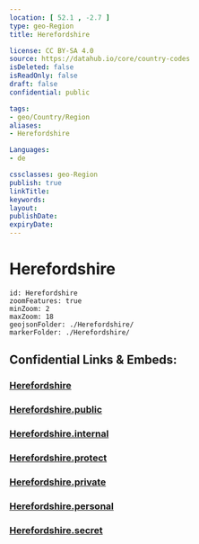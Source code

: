 ```yaml
---
location: [ 52.1 , -2.7 ] 
type: geo-Region
title: Herefordshire

license: CC BY-SA 4.0
source: https://datahub.io/core/country-codes
isDeleted: false
isReadOnly: false
draft: false
confidential: public

tags:
- geo/Country/Region
aliases:
- Herefordshire

Languages:
- de

cssclasses: geo-Region
publish: true
linkTitle: 
keywords: 
layout: 
publishDate: 
expiryDate: 
---
```


# Herefordshire

```leaflet
id: Herefordshire
zoomFeatures: true 
minZoom: 2 
maxZoom: 18
geojsonFolder: ./Herefordshire/
markerFolder: ./Herefordshire/
```


## Confidential Links & Embeds: 

### [Herefordshire](/_Standards/Earth/Continent/Europe/Europe~North/UK/England/Regions~England/West_Midlands,Region/Herefordshire.md) 

### [Herefordshire.public](/_public/Earth/Continent/Europe/Europe~North/UK/England/Regions~England/West_Midlands,Region/Herefordshire.public.md) 

### [Herefordshire.internal](/_internal/Earth/Continent/Europe/Europe~North/UK/England/Regions~England/West_Midlands,Region/Herefordshire.internal.md) 

### [Herefordshire.protect](/_protect/Earth/Continent/Europe/Europe~North/UK/England/Regions~England/West_Midlands,Region/Herefordshire.protect.md) 

### [Herefordshire.private](/_private/Earth/Continent/Europe/Europe~North/UK/England/Regions~England/West_Midlands,Region/Herefordshire.private.md) 

### [Herefordshire.personal](/_personal/Earth/Continent/Europe/Europe~North/UK/England/Regions~England/West_Midlands,Region/Herefordshire.personal.md) 

### [Herefordshire.secret](/_secret/Earth/Continent/Europe/Europe~North/UK/England/Regions~England/West_Midlands,Region/Herefordshire.secret.md)

